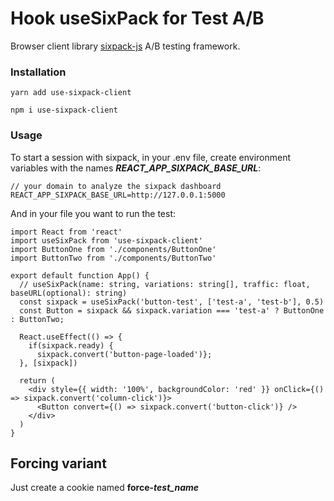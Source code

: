 # Hook useSixPack for Test A/B

Browser client library [sixpack-js](https://github.com/sixpack/sixpack-js) A/B testing framework.

### Installation

``` yarn
yarn add use-sixpack-client
```

``` npm
npm i use-sixpack-client
```

### Usage

To start a session with sixpack, in your .env file, create environment variables with the names ***REACT_APP_SIXPACK_BASE_URL***:

``` .env
// your domain to analyze the sixpack dashboard
REACT_APP_SIXPACK_BASE_URL=http://127.0.0.1:5000
```

And in your file you want to run the test:

``` basic example
import React from 'react'
import useSixPack from 'use-sixpack-client'
import ButtonOne from './components/ButtonOne'
import ButtonTwo from './components/ButtonTwo'

export default function App() {
  // useSixPack(name: string, variations: string[], traffic: float, baseURL(optional): string)
  const sixpack = useSixPack('button-test', ['test-a', 'test-b'], 0.5)
  const Button = sixpack && sixpack.variation === 'test-a' ? ButtonOne  : ButtonTwo;

  React.useEffect(() => {
    if(sixpack.ready) {
      sixpack.convert('button-page-loaded')};
  }, [sixpack])

  return (
    <div style={{ width: '100%', backgroundColor: 'red' }} onClick={() => sixpack.convert('column-click')}>
      <Button convert={() => sixpack.convert('button-click')} />
    </div>
  )
}
```

## Forcing variant

Just create a cookie named **force-*test_name***
